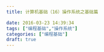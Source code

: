 ```yaml
---
title: 计算机基础（16）操作系统之基础篇

date: 2016-03-23 14:39:34
tags: ["编程基础","操作系统"]
categories: ["编程基础"]
draft: true
---
```


